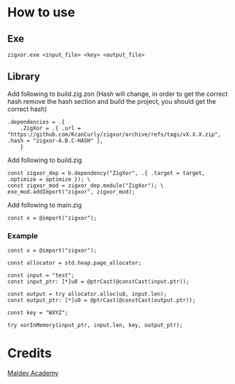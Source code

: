 # How to use

## Exe

```zig
zigxor.exe <input_file> <key> <output_file>
```

## Library

Add following to build.zig.zon (Hash will change, in order to get the correct hash remove the hash section and build the project, you should get the correct hash)

```zig
.dependencies = .{
    .ZigXor = .{ .url = "https://github.com/KcanCurly/zigxor/archive/refs/tags/vX.X.X.zip", .hash = "zigxor-A.B.C-HASH" },
    }
```

Add following to build.zig

```zig
const zigxor_dep = b.dependency("ZigXor", .{ .target = target, .optimize = optimize }); \
const zigxor_mod = zigxor_dep.module("ZigXor"); \
exe_mod.addImport("zigxor", zigxor_mod); 
```

Add following to main.zig

```zig
const x = @import("zigxor");
```

### Example

```zig
const x = @import("zigxor");

const allocator = std.heap.page_allocator;

const input = "test";
const input_ptr: [*]u8 = @ptrCast(@constCast(input.ptr));

const output = try allocator.alloc(u8, input.len);
const output_ptr: [*]u8 = @ptrCast(@constCast(output.ptr));

const key = "WXYZ";

try xorInMemory(input_ptr, input.len, key, output_ptr);
```

# Credits
[Maldev Academy](https://maldevacademy.com/)